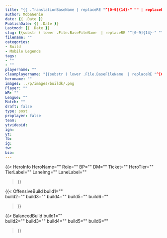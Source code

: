 ```yaml
---
title: "{{ .TranslationBaseName | replaceRE "^[0-9]{14}-" "" | replaceRE "-" " " | title }}"
author: MobaGenie
date: {{ .Date }}
PublishDate: {{ .Date }}
Lastmod: {{ .Date }}
slug: {{substr ( lower .File.BaseFileName  | replaceRE "^[0-9]{14}-" "" | replaceRE "," "") 0 80 }}
filename: ""
categories: 
- Build 
- Mobile Legends
tags: 
- ""
- ""
playername: ""
cleanplayername: "{{substr ( lower .File.BaseFileName  | replaceRE "^[0-9]{14}-" "" | replaceRE "," "") 0 80 }}"
heroname: ""
images: ../p/images/buildk/.png
Player: "" 
WR: "" 
League: "" 
Match: "" 
draft: false
type: post
proplayer: false
team: 
ytvideoid: 
ign: 
yt: 
fb: 
ig: 
tw: 
bio: 
---
```



{{< HeroInfo 
HeroName="" 
Role="" 
BP="" 
DM="" 
Ticket="" 
HeroTier="" 
TierLabel="" 
LaneImg="" 
LaneLabel="" 
>}}
 
{{< OffensiveBuild 
build1=""  
build2="" 
build3=""
build4="" 
build5="" 
build6="" 
>}}  

{{< BalancedBuild 
build1=""  
build2="" 
build3="" 
build4="" 
build5="" 
build6="" 
>}}

